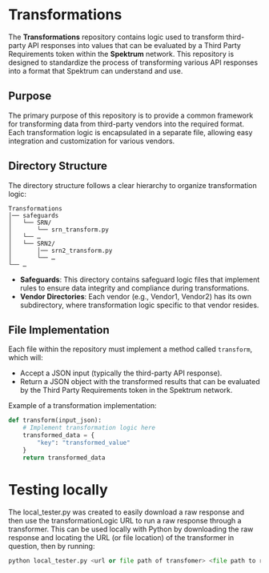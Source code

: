 # Transformations

The **Transformations** repository contains logic used to transform third-party API responses into values that can be evaluated by a Third Party Requirements token within the **Spektrum** network. This repository is designed to standardize the process of transforming various API responses into a format that Spektrum can understand and use.

## Purpose

The primary purpose of this repository is to provide a common framework for transforming data from third-party vendors into the required format. Each transformation logic is encapsulated in a separate file, allowing easy integration and customization for various vendors.

## Directory Structure

The directory structure follows a clear hierarchy to organize transformation logic:

```
Transformations
│── safeguards
│   └── SRN/
│       └── srn_transform.py
│   └── …
│   └── SRN2/
│       │── srn2_transform.py
│       └── …
└── …
```

- **Safeguards**: This directory contains safeguard logic files that implement rules to ensure data integrity and compliance during transformations.
- **Vendor Directories**: Each vendor (e.g., Vendor1, Vendor2) has its own subdirectory, where transformation logic specific to that vendor resides.

## File Implementation

Each file within the repository must implement a method called `transform`, which will:
- Accept a JSON input (typically the third-party API response).
- Return a JSON object with the transformed results that can be evaluated by the Third Party Requirements token in the Spektrum network.

Example of a transformation implementation:

```python
def transform(input_json):
    # Implement transformation logic here
    transformed_data = {
        "key": "transformed_value"
    }
    return transformed_data
```

# Testing locally

The local_tester.py was created to easily download a raw response and then use the transformationLogic URL to run a raw response through a transformer.  This can be used locally with Python by downloading the raw response and locating the URL (or file location) of the transformer in question, then by running:

```python
python local_tester.py <url or file path of transfomer> <file path to raw response>